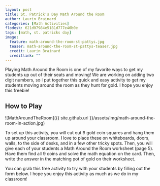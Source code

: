 ```yaml
---
layout: post
title: St. Patrick's Day Math Around the Room
author: Laurin Brainard
categories: [Math Activities]
flodesk: 621d07984e5181d777e46b0e
tags: [math, st. patricks day]
image:
  feature: math-around-the-room-st-pattys.jpg
  teaser: math-around-the-room-st-pattys-teaser.jpg
  credit: Laurin Brainard
  creditlink: ""
---
```

Playing Math Around the Room is one of my favorite ways to get my students up out of their seats and moving! We are working on adding two digit numbers, so I put together this quick and easy activity to get my students moving around the room as they hunt for gold. I hope you enjoy this freebie!

## How to Play

![MathAroundTheRoom]({{ site.github.url }}/assets/img/math-around-the-room-in-action.jpg)

To set up this activity, you will cut out 9 gold coin squares and hang them up around your classroom. I love to place these on whiteboards, doors, walls, to the side of desks, and in a few other tricky spots. Then, you will give each of your students a Math Around the Room worksheet (page 5). Have them find all 9 coins and solve the math equation on the card. Then, write the answer in the matching pot of gold on their worksheet. 

You can grab this free activity to try with your students by filling out the form below. I hope you enjoy this activity as much as we do in my classroom!
